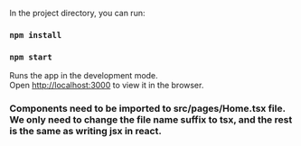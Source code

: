 In the project directory, you can run:

### `npm install`

### `npm start`

Runs the app in the development mode.\
Open [http://localhost:3000](http://localhost:3000) to view it in the browser.

### Components need to be imported to src/pages/Home.tsx file. We only need to change the file name suffix to tsx, and the rest is the same as writing jsx in react.
